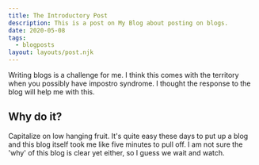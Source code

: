 ```yaml
---
title: The Introductory Post
description: This is a post on My Blog about posting on blogs.
date: 2020-05-08
tags:
  - blogposts
layout: layouts/post.njk
---
```

Writing blogs is a challenge for me. I think this comes with the territory when you possibly have impostro syndrome. 
I thought the response to the blog will help me with this. 

## Why do it?

Capitalize on low hanging fruit. It's quite easy these days to put up a blog and this blog itself took me like five minutes to pull off. I am not sure the 'why' of this blog is clear yet either, so I guess we wait and watch.

